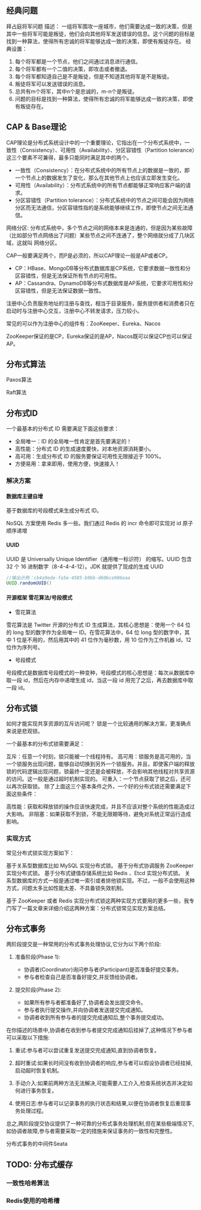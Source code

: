 
## 经典问题

拜占庭将军问题
描述： 一组将军围攻一座城市，他们需要达成一致的决策，但是其中一些将军可能是叛徒，他们会向其他将军发送错误的信息。这个问题的目标是找到一种算法，使得所有忠诚的将军能够达成一致的决策，即使有叛徒存在。
经典设置：
1. 每个将军都是一个节点，他们之间通过消息进行通信。
2. 每个将军都有一个二值的决策，即攻击或者撤退。
3. 每个将军都知道自己是不是叛徒，但是不知道其他将军是不是叛徒。
4. 叛徒将军可以发送错误的消息。
5. 总共有m个将军，其中n个是忠诚的，m-n个是叛徒。
6. 问题的目标是找到一种算法，使得所有忠诚的将军能够达成一致的决策，即使有叛徒存在。


## CAP & Base理论

CAP理论是分布式系统设计中的一个重要理论，它指出在一个分布式系统中，一致性（Consistency）、可用性（Availability）、分区容错性（Partition tolerance）这三个要素不可兼得，最多只能同时满足其中的两个。

- 一致性（Consistency）：在分布式系统中的所有节点上的数据是一致的，即一个节点上的数据发生了变化，那么在其他节点上也应该立即发生变化。
- 可用性（Availability）：分布式系统中的所有节点都能够正常响应客户端的请求。
- 分区容错性（Partition tolerance）：分布式系统中的节点之间可能会因为网络分区而无法通信，分区容错性指的是系统能够继续工作，即使节点之间无法通信。

网络分区: 分布式系统中，多个节点之间的网络本来是连通的，但是因为某些故障（比如部分节点网络出了问题）某些节点之间不连通了，整个网络就分成了几块区域，这就叫 网络分区。

CAP一般要满足两个，而P是必须的，所以CAP理论一般是AP或者CP。

- CP：HBase、MongoDB等分布式数据库是CP系统，它要求数据一致性和分区容错性，但是无法保证所有节点的可用性。
- AP：Cassandra、DynamoDB等分布式数据库是AP系统，它要求可用性和分区容错性，但是无法保证数据一致性。


注册中心负责服务地址的注册与查找，相当于目录服务，服务提供者和消费者只在启动时与注册中心交互，注册中心不转发请求，压力较小。

常见的可以作为注册中心的组件有：ZooKeeper、Eureka、Nacos

ZooKeeper保证的是CP，Eureka保证的是AP，Nacos既可以保证CP也可以保证AP。

## 分布式算法

Paxos算法

Raft算法

## 分布式ID

一个最基本的分布式 ID 需要满足下面这些要求：

- 全局唯一：ID 的全局唯一性肯定是首先要满足的！
- 高性能：分布式 ID 的生成速度要快，对本地资源消耗要小。
- 高可用：生成分布式 ID 的服务要保证可用性无限接近于 100%。
- 方便易用：拿来即用，使用方便，快速接入！

### 解决方案

#### 数据库主键自增

基于数据库的号段模式来生成分布式 ID。

NoSQL 方案使用 Redis 多一些。我们通过 Redis 的 incr 命令即可实现对 id 原子顺序递增

#### UUID

UUID 是 Universally Unique Identifier（通用唯一标识符） 的缩写。UUID 包含 32 个 16 进制数字（8-4-4-4-12）。JDK 就提供了现成的生成 UUID 
```java
//输出示例：cb4a9ede-fa5e-4585-b9bb-d60bce986eaa
UUID.randomUUID()
```

#### 开源框架 雪花算法/号段模式

- 雪花算法

雪花算法是 Twitter 开源的分布式 ID 生成算法，其核心思想是：使用一个 64 位的 long 型的数字作为全局唯一 ID。在雪花算法中，64 位 long 型的数字中，其中 1 位是不用的，然后用其中的 41 位作为毫秒数，用 10 位作为工作机器 id，12 位作为序列号。

- 号段模式

号段模式是数据库号段模式的一种变种，号段模式的核心思想是：每次从数据库中取一段 id，然后在内存中递增生成 id，当这一段 id 用完了之后，再去数据库中取一段 id。



## 分布式锁

如何才能实现共享资源的互斥访问呢？ 锁是一个比较通用的解决方案，更准确点来说是悲观锁。

一个最基本的分布式锁需要满足：

互斥：任意一个时刻，锁只能被一个线程持有。
高可用：锁服务是高可用的，当一个锁服务出现问题，能够自动切换到另外一个锁服务。并且，即使客户端的释放锁的代码逻辑出现问题，锁最终一定还是会被释放，不会影响其他线程对共享资源的访问。这一般是通过超时机制实现的。
可重入：一个节点获取了锁之后，还可以再次获取锁。
除了上面这三个基本条件之外，一个好的分布式锁还需要满足下面这些条件：

高性能：获取和释放锁的操作应该快速完成，并且不应该对整个系统的性能造成过大影响。
非阻塞：如果获取不到锁，不能无限期等待，避免对系统正常运行造成影响。

### 实现方式
常见分布式锁实现方案如下：

基于关系型数据库比如 MySQL 实现分布式锁。
基于分布式协调服务 ZooKeeper 实现分布式锁。
基于分布式键值存储系统比如 Redis 、Etcd 实现分布式锁。
关系型数据库的方式一般是通过唯一索引或者排他锁实现。不过，一般不会使用这种方式，问题太多比如性能太差、不具备锁失效机制。

基于 ZooKeeper 或者 Redis 实现分布式锁这两种实现方式要用的更多一些，我专门写了一篇文章来详细介绍这两种方案：分布式锁常见实现方案总结。


## 分布式事务

两阶段提交是一种常用的分布式事务处理协议,它分为以下两个阶段:

1. 准备阶段(Phase 1):
   - 协调者(Coordinator)询问参与者(Participant)是否准备好提交事务。
   - 参与者检查自己是否准备好提交,并反馈给协调者。

2. 提交阶段(Phase 2):
   - 如果所有参与者都准备好了,协调者会发出提交命令。
   - 参与者执行提交操作,并向协调者发送提交完成通知。
   - 协调者收到所有参与者的提交完成通知后,整个事务提交成功。

在你描述的场景中,协调者在收到参与者提交完成通知后挂掉了,这种情况下参与者可以采取以下措施:

1. 重试:参与者可以尝试重复发送提交完成通知,直到协调者恢复。

2. 超时重试:如果长时间没有收到协调者的响应,参与者可以假设协调者已经挂掉,启动超时恢复机制。

3. 手动介入:如果前两种方法无法解决,可能需要人工介入,检查系统状态并决定如何进行事务恢复。

4. 使用日志:参与者可以记录事务的执行状态和结果,以便在协调者恢复后重现事务处理过程。

总之,两阶段提交协议提供了一种可靠的分布式事务处理机制,但在某些极端情况下,如协调者故障,参与者需要采取一定的措施来保证事务的一致性和完整性。


分布式事务的中间件Seata

## TODO: 分布式缓存

### 一致性哈希算法

### Redis使用的哈希槽


